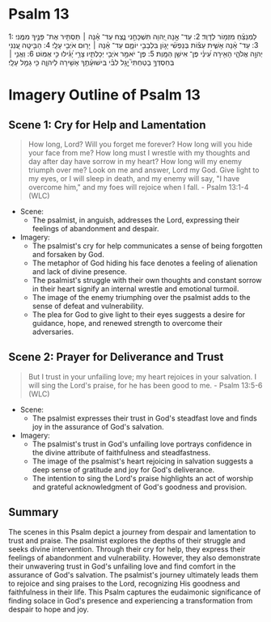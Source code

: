 # Psalm 13
1: לַמְנַצֵּ֗חַ מִזְמ֥וֹר לְדָוִֽד׃
2: עַד־ אָ֣נָה יְ֭הוָה תִּשְׁכָּחֵ֣נִי נֶ֑צַח עַד־ אָ֓נָה ׀ תַּסְתִּ֖יר אֶת־ פָּנֶ֣יךָ מִמֶּֽנִּי׃
3: עַד־ אָ֨נָה אָשִׁ֪ית עֵצ֡וֹת בְּנַפְשִׁ֗י יָג֣וֹן בִּלְבָבִ֣י יוֹמָ֑ם עַד־ אָ֓נָה ׀ יָר֖וּם אֹיְבִ֣י עָלָֽי׃
4: הַבִּ֣יטָֽה עֲ֭נֵנִי יְהוָ֣ה אֱלֹהָ֑י הָאִ֥ירָה עֵ֝ינַ֗י פֶּן־ אִישַׁ֥ן הַמָּֽוֶת׃
5: פֶּן־ יֹאמַ֣ר אֹיְבִ֣י יְכָלְתִּ֑יו צָרַ֥י יָ֝גִ֗ילוּ כִּ֣י אֶמּֽוֹט׃
6: וַאֲנִ֤י ׀ בְּחַסְדְּךָ֣ בָטַחְתִּי֮ יָ֤גֵ֥ל לִבִּ֗י בִּֽישׁוּעָ֫תֶ֥ךָ אָשִׁ֥ירָה לַיהוָ֑ה כִּ֖י גָמַ֣ל עָלָֽי׃

# Imagery Outline of Psalm 13

## Scene 1: Cry for Help and Lamentation

> How long, Lord? Will you forget me forever? How long will you hide your face from me? How long must I wrestle with my thoughts and day after day have sorrow in my heart? How long will my enemy triumph over me? Look on me and answer, Lord my God. Give light to my eyes, or I will sleep in death, and my enemy will say, "I have overcome him," and my foes will rejoice when I fall. - Psalm 13:1-4 (WLC)

- Scene:
  - The psalmist, in anguish, addresses the Lord, expressing their feelings of abandonment and despair.
- Imagery:
  - The psalmist's cry for help communicates a sense of being forgotten and forsaken by God.
  - The metaphor of God hiding his face denotes a feeling of alienation and lack of divine presence.
  - The psalmist's struggle with their own thoughts and constant sorrow in their heart signify an internal wrestle and emotional turmoil.
  - The image of the enemy triumphing over the psalmist adds to the sense of defeat and vulnerability.
  - The plea for God to give light to their eyes suggests a desire for guidance, hope, and renewed strength to overcome their adversaries.

## Scene 2: Prayer for Deliverance and Trust

> But I trust in your unfailing love; my heart rejoices in your salvation. I will sing the Lord's praise, for he has been good to me. - Psalm 13:5-6 (WLC)

- Scene:
  - The psalmist expresses their trust in God's steadfast love and finds joy in the assurance of God's salvation.
- Imagery:
  - The psalmist's trust in God's unfailing love portrays confidence in the divine attribute of faithfulness and steadfastness.
  - The image of the psalmist's heart rejoicing in salvation suggests a deep sense of gratitude and joy for God's deliverance.
  - The intention to sing the Lord's praise highlights an act of worship and grateful acknowledgment of God's goodness and provision.

## Summary

The scenes in this Psalm depict a journey from despair and lamentation to trust and praise. The psalmist explores the depths of their struggle and seeks divine intervention. Through their cry for help, they express their feelings of abandonment and vulnerability. However, they also demonstrate their unwavering trust in God's unfailing love and find comfort in the assurance of God's salvation. The psalmist's journey ultimately leads them to rejoice and sing praises to the Lord, recognizing His goodness and faithfulness in their life. This Psalm captures the eudaimonic significance of finding solace in God's presence and experiencing a transformation from despair to hope and joy.